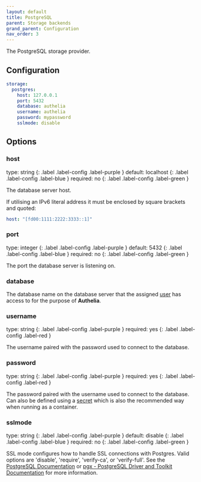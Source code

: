 ```yaml
---
layout: default
title: PostgreSQL
parent: Storage backends
grand_parent: Configuration
nav_order: 3
---
```


The PostgreSQL storage provider.

## Configuration

```yaml
storage:
  postgres:
    host: 127.0.0.1
    port: 5432
    database: authelia
    username: authelia
    password: mypassword
    sslmode: disable
```

## Options

### host

<div markdown="1">
type: string
{: .label .label-config .label-purple }
default: localhost
{: .label .label-config .label-blue }
required: no
{: .label .label-config .label-green }
</div>

The database server host.

If utilising an IPv6 literal address it must be enclosed by square brackets and quoted:

```yaml
host: "[fd00:1111:2222:3333::1]"
```

### port

<div markdown="1">
type: integer
{: .label .label-config .label-purple }
default: 5432
{: .label .label-config .label-blue }
required: no
{: .label .label-config .label-green }
</div>

The port the database server is listening on.

### database

The database name on the database server that the assigned [user](#username) has access to for the purpose of
**Authelia**.

### username

<div markdown="1">
type: string
{: .label .label-config .label-purple }
required: yes
{: .label .label-config .label-red }
</div>

The username paired with the password used to connect to the database.

### password

<div markdown="1">
type: string
{: .label .label-config .label-purple }
required: yes
{: .label .label-config .label-red }
</div>

The password paired with the username used to connect to the database. Can also be defined using a
[secret](../secrets.md) which is also the recommended way when running as a container.

### sslmode

<div markdown="1">
type: string
{: .label .label-config .label-purple }
default: disable
{: .label .label-config .label-blue }
required: no
{: .label .label-config .label-green }
</div>

SSL mode configures how to handle SSL connections with Postgres.
Valid options are 'disable', 'require', 'verify-ca', or 'verify-full'.
See the [PostgreSQL Documentation](https://www.postgresql.org/docs/12/libpq-ssl.html)
or [pgx - PostgreSQL Driver and Toolkit Documentation](https://pkg.go.dev/github.com/jackc/pgx?tab=doc)
for more information.
